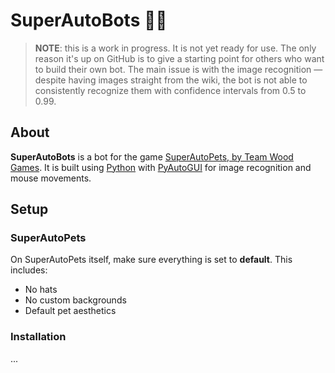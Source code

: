 # SuperAutoBots 🤖🐢

> **NOTE**: this is a work in progress. It is not yet ready for use. The only reason it's up on GitHub is to give a starting point for others who want to build their own bot.
> The main issue is with the image recognition — despite having images straight from the wiki, the bot is not able to consistently recognize them with confidence intervals from 0.5 to 0.99.

## About

**SuperAutoBots** is a bot for the game [SuperAutoPets, by Team Wood Games](https://teamwoodgames.com/). It is built using [Python](https://www.python.org/) with [PyAutoGUI](https://pyautogui.readthedocs.io/en/latest/) for image recognition and mouse movements.

## Setup

### SuperAutoPets

On SuperAutoPets itself, make sure everything is set to **default**. This includes:

- No hats
- No custom backgrounds
- Default pet aesthetics

### Installation

...

